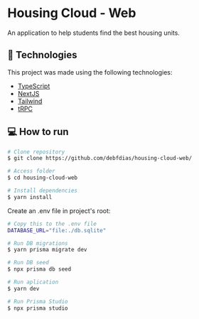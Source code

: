 # Housing Cloud - Web

An application to help students find the best housing units.

## :rocket: Technologies

This project was made using the following technologies:

- [TypeScript](https://www.typescriptlang.org/)
- [NextJS](https://vitejs.dev/)
- [Tailwind](https://tailwindcss.com/)
- [tRPC](https://trpc.io/)

## :computer: How to run

```bash
# Clone repository
$ git clone https://github.com/debfdias/housing-cloud-web/

# Access folder
$ cd housing-cloud-web
```

```bash
# Install dependencies
$ yarn install
```
Create an .env file in project's root:

```bash
# Copy this to the .env file
DATABASE_URL="file:./db.sqlite"

# Run DB migrations
$ yarn prisma migrate dev

# Run DB seed
$ npx prisma db seed

# Run aplication
$ yarn dev

# Run Prisma Studio
$ npx prisma studio

```

